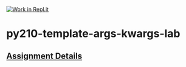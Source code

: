 [![Work in Repl.it](https://classroom.github.com/assets/work-in-replit-14baed9a392b3a25080506f3b7b6d57f295ec2978f6f33ec97e36a161684cbe9.svg)](https://classroom.github.com/online_ide?assignment_repo_id=3853672&assignment_repo_type=AssignmentRepo)
# py210-template-args-kwargs-lab 

## [Assignment Details](https://uwpce-pythoncert.github.io/ProgrammingInPython/exercises/args_kwargs_lab.html#args-and-kwargs-lab)
